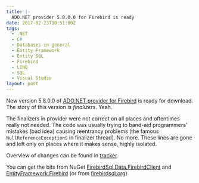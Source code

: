 ```yaml
---
title: |-
  ADO.NET provider 5.8.0.0 for Firebird is ready
date: 2017-02-23T10:51:00Z
tags:
  - .NET
  - C#
  - Databases in general
  - Entity Framework
  - Entity SQL
  - Firebird
  - LINQ
  - SQL
  - Visual Studio
layout: post
---
```

New version 5.8.0.0 of [ADO.NET provider for Firebird][1] is ready for download. The story of this version is _finalizers_. Yeah. 

<!-- excerpt -->

The finalizers in provider were not correct on all places and oftentimes really not needed. The code was usually trying to band-aid programmers' mistakes (bad idea) causing reentrancy problems (the famous `NullReferenceException`s in finalizer thread). No more. These lines are gone and left only on places where it makes sense, highly isolated.

Overview of changes can be found in [tracker][4].

You can get the bits from NuGet [FirebirdSql.Data.FirebirdClient][2] and [EntityFramework.Firebird][3] (or from [firebirdsql.org][1]).

[1]: http://www.firebirdsql.org/en/net-provider/
[2]: http://www.nuget.org/packages/FirebirdSql.Data.FirebirdClient/
[3]: http://www.nuget.org/packages/EntityFramework.Firebird/
[4]: http://tracker.firebirdsql.org/secure/ReleaseNote.jspa?styleName=Text&projectId=10003&version=10804